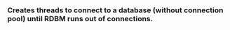 ### Creates threads to connect to a database (without connection pool) until RDBM runs out of connections.
